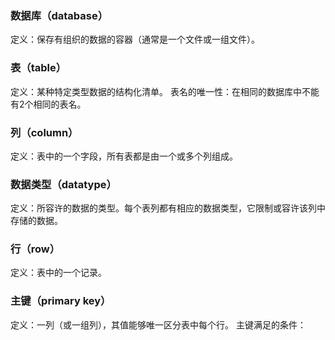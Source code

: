 ### 数据库（database）
定义：保存有组织的数据的容器（通常是一个文件或一组文件）。
### 表（table）
定义：某种特定类型数据的结构化清单。
表名的唯一性：在相同的数据库中不能有2个相同的表名。
### 列（column）
定义：表中的一个字段，所有表都是由一个或多个列组成。
### 数据类型（datatype）
定义：所容许的数据的类型。每个表列都有相应的数据类型，它限制或容许该列中存储的数据。
### 行（row）
定义：表中的一个记录。
### 主键（primary key）
定义：一列（或一组列），其值能够唯一区分表中每个行。
主键满足的条件：
